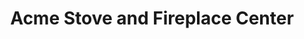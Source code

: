 ---
title: "Acme Stove and Fireplace Center"
url: /charlottesville/acme-stove-and-fireplace-center/
shop: Kamine & Öfen
---